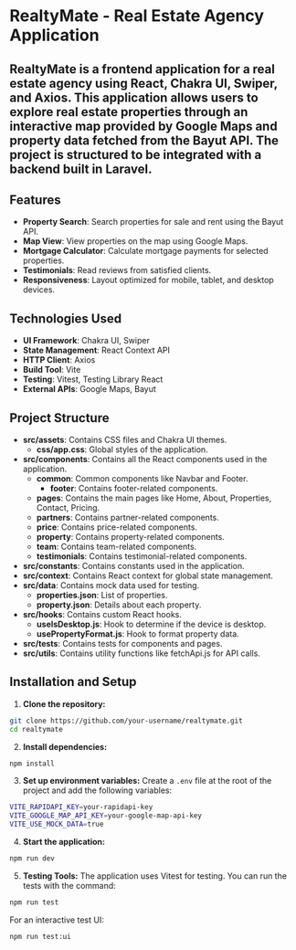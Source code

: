 # RealtyMate - Real Estate Agency Application

## RealtyMate is a frontend application for a real estate agency using React, Chakra UI, Swiper, and Axios. This application allows users to explore real estate properties through an interactive map provided by Google Maps and property data fetched from the Bayut API. The project is structured to be integrated with a backend built in Laravel.

## Features

- **Property Search**: Search properties for sale and rent using the Bayut API.
- **Map View**: View properties on the map using Google Maps.
- **Mortgage Calculator**: Calculate mortgage payments for selected properties.
- **Testimonials**: Read reviews from satisfied clients.
- **Responsiveness**: Layout optimized for mobile, tablet, and desktop devices.

## Technologies Used

- **UI Framework**: Chakra UI, Swiper
- **State Management**: React Context API
- **HTTP Client**: Axios
- **Build Tool**: Vite
- **Testing**: Vitest, Testing Library React
- **External APIs**: Google Maps, Bayut

## Project Structure

- **src/assets**: Contains CSS files and Chakra UI themes.
  - **css/app.css**: Global styles of the application.
- **src/components**: Contains all the React components used in the application.
  - **common**: Common components like Navbar and Footer.
    - **footer**: Contains footer-related components.
  - **pages**: Contains the main pages like Home, About, Properties, Contact, Pricing.
  - **partners**: Contains partner-related components.
  - **price**: Contains price-related components.
  - **property**: Contains property-related components.
  - **team**: Contains team-related components.
  - **testimonials**: Contains testimonial-related components.
- **src/constants**: Contains constants used in the application.
- **src/context**: Contains React context for global state management.
- **src/data**: Contains mock data used for testing.
  - **properties.json**: List of properties.
  - **property.json**: Details about each property.
- **src/hooks**: Contains custom React hooks.
  - **useIsDesktop.js**: Hook to determine if the device is desktop.
  - **usePropertyFormat.js**: Hook to format property data.
- **src/tests**: Contains tests for components and pages.
- **src/utils**: Contains utility functions like fetchApi.js for API calls.

## Installation and Setup

1. **Clone the repository:**
  ```bash
  git clone https://github.com/your-username/realtymate.git
  cd realtymate
  ```

2. **Install dependencies:**
  ```bash
  npm install
  ```

3. **Set up environment variables:**
  Create a `.env` file at the root of the project and add the following variables:
  ```bash
  VITE_RAPIDAPI_KEY=your-rapidapi-key
  VITE_GOOGLE_MAP_API_KEY=your-google-map-api-key
  VITE_USE_MOCK_DATA=true
  ```

4. **Start the application:**
  ```bash
  npm run dev
  ```

5. **Testing Tools:**
  The application uses Vitest for testing. You can run the tests with the command:
  ```bash
  npm run test
  ```

  For an interactive test UI:
  ```bash
  npm run test:ui
  ```
